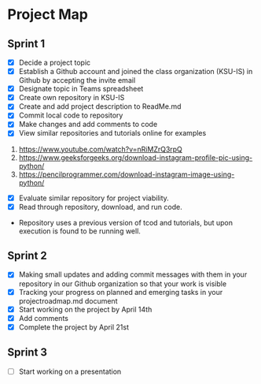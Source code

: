 # Project Map

## Sprint 1 

- [X] Decide a project topic
- [X] Establish a Github account and joined the class organization (KSU-IS) in Github by accepting the invite email
- [X] Designate topic in Teams spreadsheet
- [X] Create own repository in KSU-IS
- [X] Create and add project description to ReadMe.md
- [X] Commit local code to repository
- [X] Make changes and add comments to code
- [X] View similar repositories and tutorials online for examples
1. https://www.youtube.com/watch?v=nRiMZrQ3rpQ
2. https://www.geeksforgeeks.org/download-instagram-profile-pic-using-python/
3. https://pencilprogrammer.com/download-instagram-image-using-python/

- [X] Evaluate similar repository for project viability.
- [X] Read through repository, download, and run code.
- Repository uses a previous version of tcod and tutorials, but upon execution is found to be running well.

## Sprint 2

- [X] Making small updates and adding commit messages with them in your repository in our Github organization so that your work is visible
- [X] Tracking your progress on planned and emerging tasks in your projectroadmap.md document
- [X] Start working on the project by April 14th
- [X] Add comments 
- [X] Complete the project by April 21st 

## Sprint 3
- [ ] Start working on a presentation
